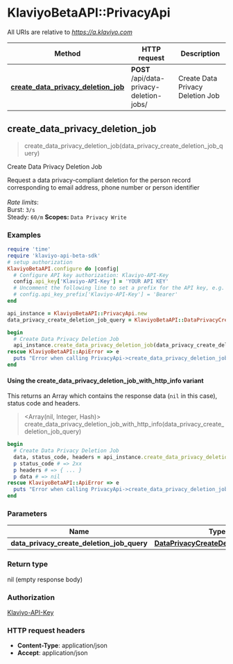 # KlaviyoBetaAPI::PrivacyApi

All URIs are relative to *https://a.klaviyo.com*

| Method | HTTP request | Description |
| ------ | ------------ | ----------- |
| [**create_data_privacy_deletion_job**](PrivacyApi.md#create_data_privacy_deletion_job) | **POST** /api/data-privacy-deletion-jobs/ | Create Data Privacy Deletion Job |


## create_data_privacy_deletion_job

> create_data_privacy_deletion_job(data_privacy_create_deletion_job_query)

Create Data Privacy Deletion Job

Request a data privacy-compliant deletion for the person record corresponding to email address, phone number or person identifier<br><br>*Rate limits*:<br>Burst: `3/s`<br>Steady: `60/m`  **Scopes:** `Data Privacy Write`

### Examples

```ruby
require 'time'
require 'klaviyo-api-beta-sdk'
# setup authorization
KlaviyoBetaAPI.configure do |config|
  # Configure API key authorization: Klaviyo-API-Key
  config.api_key['Klaviyo-API-Key'] = 'YOUR API KEY'
  # Uncomment the following line to set a prefix for the API key, e.g. 'Bearer' (defaults to nil)
  # config.api_key_prefix['Klaviyo-API-Key'] = 'Bearer'
end

api_instance = KlaviyoBetaAPI::PrivacyApi.new
data_privacy_create_deletion_job_query = KlaviyoBetaAPI::DataPrivacyCreateDeletionJobQuery.new({data: KlaviyoBetaAPI::DataPrivacyCreateDeletionJobQueryAsSubResource.new({type: 'data-privacy-deletion-job', attributes: KlaviyoBetaAPI::DataPrivacyCreateDeletionJobQueryAsSubResourceAttributes.new})}) # DataPrivacyCreateDeletionJobQuery | 

begin
  # Create Data Privacy Deletion Job
  api_instance.create_data_privacy_deletion_job(data_privacy_create_deletion_job_query)
rescue KlaviyoBetaAPI::ApiError => e
  puts "Error when calling PrivacyApi->create_data_privacy_deletion_job: #{e}"
end
```

#### Using the create_data_privacy_deletion_job_with_http_info variant

This returns an Array which contains the response data (`nil` in this case), status code and headers.

> <Array(nil, Integer, Hash)> create_data_privacy_deletion_job_with_http_info(data_privacy_create_deletion_job_query)

```ruby
begin
  # Create Data Privacy Deletion Job
  data, status_code, headers = api_instance.create_data_privacy_deletion_job_with_http_info(data_privacy_create_deletion_job_query)
  p status_code # => 2xx
  p headers # => { ... }
  p data # => nil
rescue KlaviyoBetaAPI::ApiError => e
  puts "Error when calling PrivacyApi->create_data_privacy_deletion_job_with_http_info: #{e}"
end
```

### Parameters

| Name | Type | Description | Notes |
| ---- | ---- | ----------- | ----- |
| **data_privacy_create_deletion_job_query** | [**DataPrivacyCreateDeletionJobQuery**](DataPrivacyCreateDeletionJobQuery.md) |  |  |

### Return type

nil (empty response body)

### Authorization

[Klaviyo-API-Key](../README.md#Klaviyo-API-Key)

### HTTP request headers

- **Content-Type**: application/json
- **Accept**: application/json

